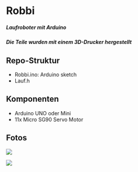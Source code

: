 Robbi
======

##### Laufroboter mit Arduino
##### Die Teile wurden mit einem 3D-Drucker hergestellt

Repo-Struktur
--------------
* Robbi.ino: Arduino sketch
* Lauf.h

Komponenten
----------
* Arduino UNO oder Mini
* 11x Micro SG90 Servo Motor 

Fotos
-----
![](https://www.dropbox.com/s/rvulwijgetuqg15/Robot1.jpg?raw=1)

![](https://www.dropbox.com/s/s93elnujm0axgtr/Fusse.jpg?raw=1)


